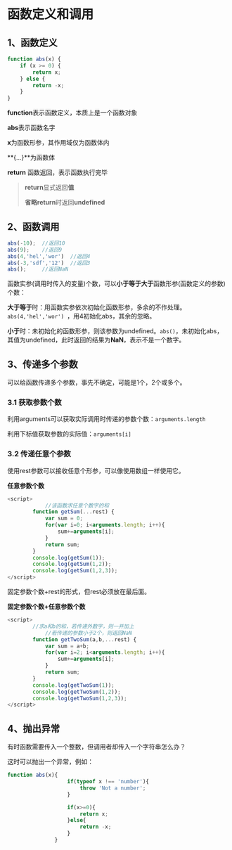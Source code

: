 # 函数定义和调用

## 1、函数定义

```js
function abs(x) {
    if (x >= 0) {
        return x;
    } else {
        return -x;
    }
}
```

**function**表示函数定义，本质上是一个函数对象

**abs**表示函数名字

**x**为函数形参，其作用域仅为函数体内

**{...}**为函数体

**return** 函数返回，表示函数执行完毕

> **return**显式返回**值**
>
> **省略return**时返回**undefined**



## 2、函数调用

```js
abs(-10);  //返回10
abs(9);    //返回9
abs(4,'hel','wor')  //返回4
abs(-3,'sdf','12')  //返回3
abs();     //返回NaN
```

函数实参(调用时传入的变量)个数，可以**小于等于大于**函数形参(函数定义的参数)个数：

**大于等于**时：用函数实参依次初始化函数形参，多余的不作处理。`abs(4,'hel','wor') `，用4初始化abs，其余的忽略。

**小于**时：未初始化的函数形参，则该参数为undefined。`abs()`，未初始化abs，其值为undefined，此时返回的结果为**NaN**，表示不是一个数字。



## 3、传递多个参数

可以给函数传递多个参数，事先不确定，可能是1个，2个或多个。

### 3.1 获取参数个数

利用arguments可以获取实际调用时传递的参数个数：`arguments.length`

利用下标值获取参数的实际值：`arguments[i]`



### 3.2 传递任意个参数

使用rest参数可以接收任意个形参，可以像使用数组一样使用它。

**任意参数个数**

```js
<script>
  			//该函数求任意个数字的和
        function getSum(...rest) {
            var sum = 0;
            for(var i=0; i<arguments.length; i++){
                sum+=arguments[i];
            }
            return sum;
        }
        console.log(getSum(1));
        console.log(getSum(1,2));
        console.log(getSum(1,2,3));
</script>
```



固定参数个数+rest的形式，但rest必须放在最后面。

**固定参数个数+任意参数个数**

```js
<script>
        //求a和b的和，若传递外数字，则一并加上
  			//若传递的参数小于2个，则返回NaN
        function getTwoSum(a,b,...rest) {
            var sum = a+b;
            for(var i=2; i<arguments.length; i++){
                sum+=arguments[i];
            }
            return sum;
        }
        console.log(getTwoSum(1));
        console.log(getTwoSum(1,2));
        console.log(getTwoSum(1,2,3));
</script>
```



## 4、抛出异常

有时函数需要传入一个整数，但调用者却传入一个字符串怎么办？

这时可以抛出一个异常，例如：

```js
function abs(x){
                   if(typeof x !== 'number'){
                       throw 'Not a number';
                   }

                   if(x>=0){
                       return x;
                   }else{
                       return -x;
                   }
               }
```













